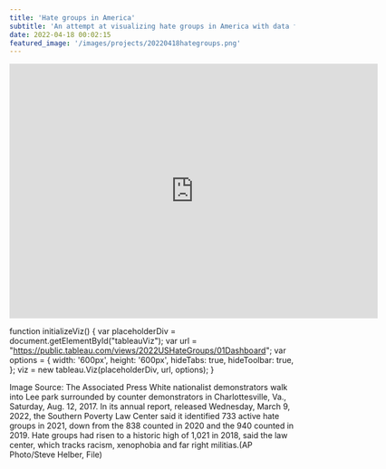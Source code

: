 ```yaml
---
title: 'Hate groups in America'
subtitle: 'An attempt at visualizing hate groups in America with data from the SPLC.'
date: 2022-04-18 00:02:15
featured_image: '/images/projects/20220418hategroups.png'
---
```



<iframe seamless frameborder="0" src="https://public.tableau.com/views/2022USHateGroups/01Dashboard?:language=en-US&:display_count=n&:origin=viz_share_link" width = '650' height = '450' scrolling='yes' ></iframe>


function initializeViz() {
var placeholderDiv = document.getElementById("tableauViz");
var url = "https://public.tableau.com/views/2022USHateGroups/01Dashboard";
var options = {
 width: '600px',
 height: '600px',
 hideTabs: true,
 hideToolbar: true,
 };
viz = new tableau.Viz(placeholderDiv, url, options);
}

Image Source: The Associated Press
White nationalist demonstrators walk into Lee park surrounded by counter demonstrators in Charlottesville, Va., Saturday, Aug. 12, 2017. In its annual report, released Wednesday, March 9, 2022, the Southern Poverty Law Center said it identified 733 active hate groups in 2021, down from the 838 counted in 2020 and the 940 counted in 2019. Hate groups had risen to a historic high of 1,021 in 2018, said the law center, which tracks racism, xenophobia and far right militias.(AP Photo/Steve Helber, File)
